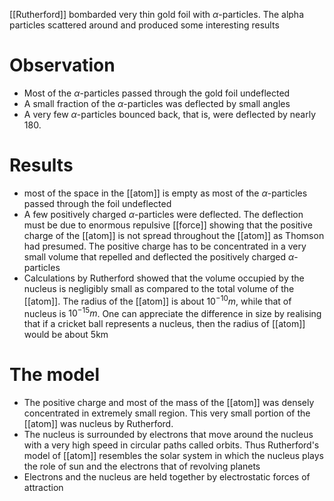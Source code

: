 [[Rutherford]] bombarded very thin gold foil with $\alpha$-particles. The alpha particles scattered around and produced some interesting results

# Observation

* Most of the $\alpha$-particles passed through the gold foil undeflected
* A small fraction of the $\alpha$-particles was deflected by small angles
* A very few $\alpha$-particles bounced back, that is, were deflected by nearly 180.

# Results
* most of the space in the [[atom]] is empty as most of the $\alpha$-particles passed through the foil undeflected
* A few positively charged $\alpha$-particles were deflected. The deflection must be due to enormous repulsive [[force]] showing that the positive charge of the [[atom]] is not spread throughout the [[atom]] as Thomson had presumed. The positive charge has to be concentrated in a very small volume that repelled and deflected the positively charged $\alpha$-particles
* Calculations by Rutherford showed that the volume occupied by the nucleus is negligibly small as compared to the total volume of the [[atom]]. The radius of the [[atom]] is about $10^{-10}m$, while that of nucleus is $10^{-15}m$. One can appreciate the difference in size by realising that if a cricket ball represents a nucleus, then the radius of [[atom]] would be about 5km

# The model
* The positive charge and most of the mass of the [[atom]] was densely concentrated in extremely small region. This very small portion of the [[atom]] was nucleus by Rutherford.
* The nucleus is surrounded by electrons that move around the nucleus with a very high speed in circular paths called orbits. Thus Rutherford's model of [[atom]] resembles the solar system in which the nucleus plays the role of sun and the electrons that of revolving planets
* Electrons and the nucleus are held together by electrostatic forces of attraction